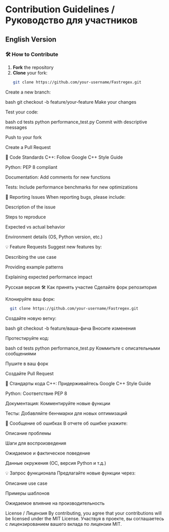 # Contribution Guidelines / Руководство для участников

## English Version

### 🛠 How to Contribute

1. **Fork** the repository
2. **Clone** your fork:
   ```bash
   git clone https://github.com/your-username/Fastregex.git
   ```
Create a new branch:

bash
git checkout -b feature/your-feature
Make your changes

Test your code:

bash
cd tests
python performance_test.py
Commit with descriptive messages

Push to your fork

Create a Pull Request

📝 Code Standards
C++: Follow Google C++ Style Guide

Python: PEP 8 compliant

Documentation: Add comments for new functions

Tests: Include performance benchmarks for new optimizations

🐛 Reporting Issues
When reporting bugs, please include:

Description of the issue

Steps to reproduce

Expected vs actual behavior

Environment details (OS, Python version, etc.)

💡 Feature Requests
Suggest new features by:

Describing the use case

Providing example patterns

Explaining expected performance impact

Русская версия
🛠 Как принять участие
Сделайте форк репозитория

Клонируйте ваш форк:

```bash
  git clone https://github.com/your-username/Fastregex.git
```
Создайте новую ветку:

bash
git checkout -b feature/ваша-фича
Вносите изменения

Протестируйте код:

bash
cd tests
python performance_test.py
Коммитьте с описательными сообщениями

Пушите в ваш форк

Создайте Pull Request

📝 Стандарты кода
C++: Придерживайтесь Google C++ Style Guide

Python: Соответствие PEP 8

Документация: Комментируйте новые функции

Тесты: Добавляйте бенчмарки для новых оптимизаций

🐛 Сообщение об ошибках
В отчете об ошибке укажите:

Описание проблемы

Шаги для воспроизведения

Ожидаемое и фактическое поведение

Данные окружения (ОС, версия Python и т.д.)

💡 Запрос функционала
Предлагайте новые функции через:

Описание use case

Примеры шаблонов

Ожидаемое влияние на производительность

License / Лицензия
By contributing, you agree that your contributions will be licensed under the MIT License.
Участвуя в проекте, вы соглашаетесь с лицензированием вашего вклада по лицензии MIT.